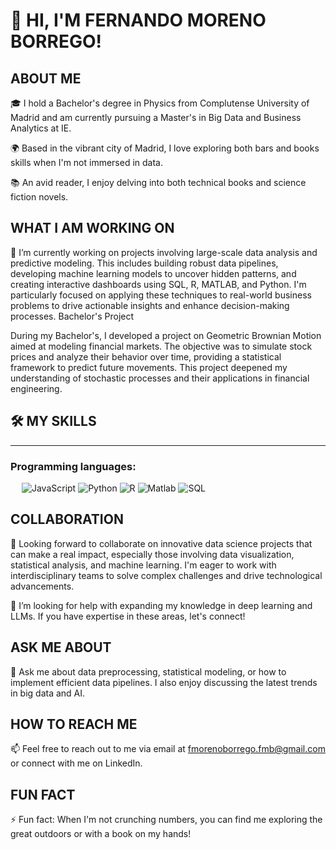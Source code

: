 # 👋 HI, I'M FERNANDO MORENO BORREGO!

## ABOUT ME

🎓 I hold a Bachelor's degree in Physics from Complutense University of Madrid and am currently pursuing a Master's in Big Data and Business Analytics at IE.

🌍 Based in the vibrant city of Madrid, I love exploring both bars and books skills when I'm not immersed in data.

📚 An avid reader, I enjoy delving into both technical books and science fiction novels.


## WHAT I AM WORKING ON

🔭 I’m currently working on projects involving large-scale data analysis and predictive modeling. This includes building robust data pipelines, developing machine learning models to uncover hidden patterns, and creating interactive dashboards using SQL, R, MATLAB, and Python. I'm particularly focused on applying these techniques to real-world business problems to drive actionable insights and enhance decision-making processes.
Bachelor's Project

During my Bachelor's, I developed a project on Geometric Brownian Motion aimed at modeling financial markets. The objective was to simulate stock prices and analyze their behavior over time, providing a statistical framework to predict future movements. This project deepened my understanding of stochastic processes and their applications in financial engineering.

## 🛠️ MY SKILLS
-------------------
### Programming languages:
&emsp;
![JavaScript](https://img.shields.io/badge/-JavaScript-000?&logo=JavaScript)
![Python](https://img.shields.io/badge/-Python-000?&logo=Python)
![R]([https://img.shields.io/badge/-APEX-000?&logo=Salesforce](https://commons.wikimedia.org/wiki/File:R_logo.svg))
![Matlab]([https://img.shields.io/badge/-LWC-000?&logo=Salesforce](https://dyor.webs.upv.es/en/robot-iot/logo-matlab/))
![SQL]([https://img.shields.io/badge/-PHP-000?&logo=PHP](https://habr.com/ru/articles/564390/))

## COLLABORATION

👯 Looking forward to collaborate on innovative data science projects that can make a real impact, especially those involving data visualization, statistical analysis, and machine learning. I'm eager to work with interdisciplinary teams to solve complex challenges and drive technological advancements.

🤔 I’m looking for help with expanding my knowledge in deep learning and LLMs. If you have expertise in these areas, let's connect!

## ASK ME ABOUT

💬 Ask me about data preprocessing, statistical modeling, or how to implement efficient data pipelines. I also enjoy discussing the latest trends in big data and AI.

## HOW TO REACH ME

📫 Feel free to reach out to me via email at fmorenoborrego.fmb@gmail.com or connect with me on LinkedIn.

## FUN FACT

⚡ Fun fact: When I'm not crunching numbers, you can find me exploring the great outdoors or with a book on my hands!
